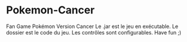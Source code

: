# Pokemon-Cancer
Fan Game Pokémon Version Cancer
Le .jar est le jeu en exécutable.
Le dossier est le code du jeu.
Les contrôles sont configurables.
Have fun ;)
